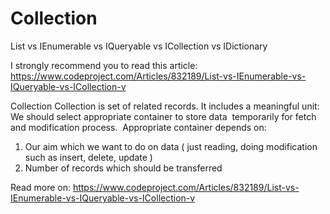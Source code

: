 # Collection
List vs IEnumerable vs IQueryable vs ICollection vs IDictionary

I strongly recommend you to read this article:
https://www.codeproject.com/Articles/832189/List-vs-IEnumerable-vs-IQueryable-vs-ICollection-v

Collection
Collection is set of related records. It includes a meaningful unit: 
We should select appropriate container to store data  temporarily for fetch and modification process. 
Appropriate container depends on:
1. Our aim which we want to do on data ( just reading, doing modification such as insert, delete, update ) 
2. Number of records which should be transferred

Read more on:
https://www.codeproject.com/Articles/832189/List-vs-IEnumerable-vs-IQueryable-vs-ICollection-v
